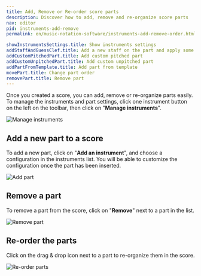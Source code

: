 ```yaml
---
title: Add, Remove or Re-order score parts
description: Discover how to add, remove and re-organize score parts
nav: editor
pid: instruments-add-remove
permalink: en/music-notation-software/instruments-add-remove-order.html

showInstrumentsSettings.title: Show instruments settings
addStaffAndGuessClef.title: Add a new staff on the part and apply some basic rules to have G + F clefs
addCustomPitchedPart.title: Add custom pitched part
addCustomUnpitchedPart.title: Add custom unpitched part
addPartFromTemplate.title: Add part from template
movePart.title: Change part order
removePart.title: Remove part
---
```


Once you created a score, you can add, remove or re-organize parts easily. To manage the instruments and part settings, click one instrument button on the left on the toolbar, then click on "**Manage instruments**".

![Manage instruments](/help/assets/img/editor/manage-instruments.png)

## Add a new part to a score

To add a new part, click on "**Add an instrument**", and choose a configuration in the instruments list. You will be able to customize the configuration once the part has been inserted.

![Add part](/help/assets/img/editor/part-add.gif)

## Remove a part

To remove a part from the score, click on "**Remove**" next to a part in the list.

![Remove part](/help/assets/img/editor/part-edit.png)

## Re-order the parts

Click on the drag & drop icon next to a part to re-organize them in the score.

![Re-order parts](/help/assets/img/editor/part-order.gif)

